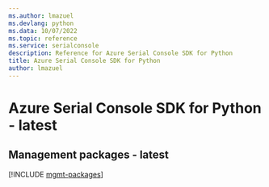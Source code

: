 ```yaml
---
ms.author: lmazuel
ms.devlang: python
ms.data: 10/07/2022
ms.topic: reference
ms.service: serialconsole
description: Reference for Azure Serial Console SDK for Python
title: Azure Serial Console SDK for Python
author: lmazuel
---
```

# Azure Serial Console SDK for Python - latest

## Management packages - latest
[!INCLUDE [mgmt-packages](serial-console-mgmt-index.md)]